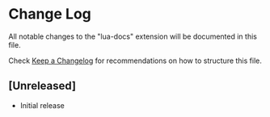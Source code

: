 # Change Log

All notable changes to the "lua-docs" extension will be documented in this file.

Check [Keep a Changelog](http://keepachangelog.com/) for recommendations on how to structure this file.

## [Unreleased]

- Initial release